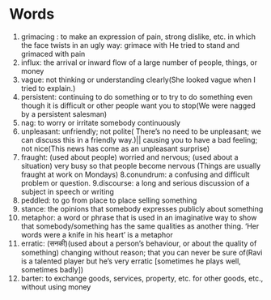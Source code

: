 # Words
1. grimacing : to make an expression of pain, strong dislike, etc. in which the face twists in an ugly way: grimace with He tried to stand and grimaced with pain
2. influx: the arrival or inward flow of a large number of people, things, or money
3. vague: not thinking or understanding clearly(She looked vague when I tried to explain.)
4. persistent: continuing to do something or to try to do something even though it is difficult or other people want you to stop(We were nagged by a persistent salesman)
5. nag: to worry or irritate somebody continuously
6. unpleasant: unfriendly; not polite( There’s no need to be unpleasant; we can discuss this in a friendly way.)|| causing you to have a bad feeling; not nice(This news has come as an unpleasant surprise)
7. fraught: 
(used about people) worried and nervous; (used about a situation) very busy so that people become nervous (Things are usually fraught at work on Mondays)
8.conundrum: a confusing and difficult problem or question.
9.discourse: a long and serious discussion of a subject in speech or writing
10. peddled: to go from place to place selling something
11. stance: the opinions that somebody expresses publicly about something
12. metaphor: a word or phrase that is used in an imaginative way to show that somebody/something has the same qualities as another thing. ‘Her words were a knife in his heart’ is a metaphor
13. erratic: (सनकी)(used about a person’s behaviour, or about the quality of something) changing without reason; that you can never be sure of(Ravi is a talented player but he’s very erratic [sometimes he plays well, sometimes badly])
14. barter: to exchange goods, services, property, etc. for other goods, etc., without using money

